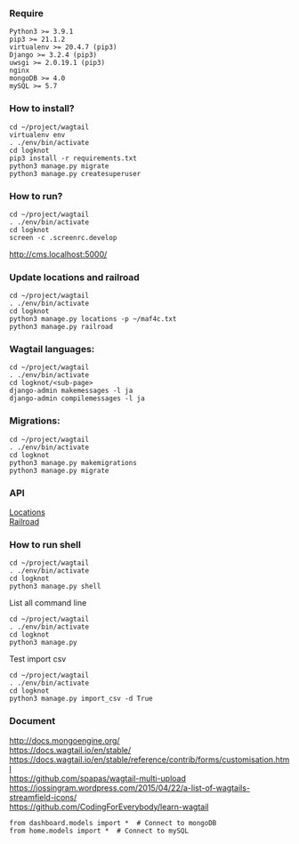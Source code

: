 ### Require

```
Python3 >= 3.9.1
pip3 >= 21.1.2
virtualenv >= 20.4.7 (pip3)
Django >= 3.2.4 (pip3)
uwsgi >= 2.0.19.1 (pip3)
nginx
mongoDB >= 4.0
mySQL >= 5.7
```

### How to install?

```
cd ~/project/wagtail
virtualenv env
. ./env/bin/activate
cd logknot
pip3 install -r requirements.txt
python3 manage.py migrate
python3 manage.py createsuperuser
```


### How to run?

```
cd ~/project/wagtail
. ./env/bin/activate
cd logknot
screen -c .screenrc.develop
````
http://cms.localhost:5000/



### Update locations and railroad

```
cd ~/project/wagtail
. ./env/bin/activate
cd logknot
python3 manage.py locations -p ~/maf4c.txt
python3 manage.py railroad

```


### Wagtail languages:

```
cd ~/project/wagtail
. ./env/bin/activate
cd logknot/<sub-page>
django-admin makemessages -l ja
django-admin compilemessages -l ja

```


### Migrations:

```
cd ~/project/wagtail
. ./env/bin/activate
cd logknot
python3 manage.py makemigrations
python3 manage.py migrate

```


### API

<a href="http://cms.localhost:5000/api/locations/%E6%9D%B1%E4%BA%AC%E9%83%BD/%E7%B7%B4%E9%A6%AC%E5%8C%BA/%E4%B8%AD%E6%9D%91%E5%8C%97/">Locations</a><br>
<a href="http://cms.localhost:5000/api/railroad/%E6%9D%B1%E4%BA%AC%E9%83%BD/%E6%88%90%E7%94%B0%E3%82%B9%E3%82%AB%E3%82%A4%E3%82%A2%E3%82%AF%E3%82%BB%E3%82%B9/">Railroad</a>


### How to run shell

```
cd ~/project/wagtail
. ./env/bin/activate
cd logknot
python3 manage.py shell

```

List all command line
```
cd ~/project/wagtail
. ./env/bin/activate
cd logknot
python3 manage.py

```

Test import csv

```
cd ~/project/wagtail
. ./env/bin/activate
cd logknot
python3 manage.py import_csv -d True

```



### Document
http://docs.mongoengine.org/ <br>
https://docs.wagtail.io/en/stable/ <br>
https://docs.wagtail.io/en/stable/reference/contrib/forms/customisation.html <br>
https://github.com/spapas/wagtail-multi-upload <br>
https://jossingram.wordpress.com/2015/04/22/a-list-of-wagtails-streamfield-icons/ <br>
https://github.com/CodingForEverybody/learn-wagtail <br>


```
from dashboard.models import *  # Connect to mongoDB
from home.models import *  # Connect to mySQL
```
